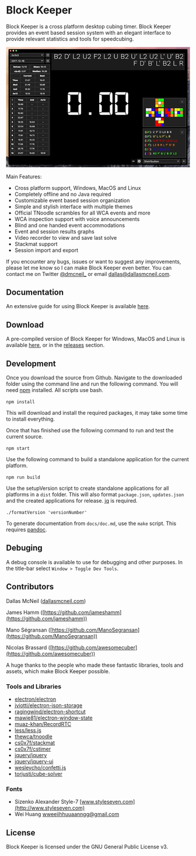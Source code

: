 # Block Keeper

Block Keeper is a cross platform desktop cubing timer. Block Keeper provides an event based session system with an elegant interface to provide relevant statistics and tools for speedcubing.

![alt text](https://github.com/DallasMcNeil/Block-Keeper/blob/master/docs/images/blockkeeper.gif)

Main Features:

- Cross platform support, Windows, MacOS and Linux
- Completely offline and no Java required
- Customizable event based session organization
- Simple and stylish interface with multiple themes
- Official TNoodle scrambles for all WCA events and more
- WCA inspection support with voice announcements
- Blind and one handed event accommodations
- Event and session results graphs
- Video recorder to view and save last solve
- Stackmat support
- Session import and export

If you encounter any bugs, issues or want to suggest any improvements, please let me know so I can make Block Keeper even better. You can contact me on Twitter [@dmcneil_](https://twitter.com/dmcneil_) or email [dallas@dallasmcneil.com](mailto:dallas@dallasmcneil.com).

## Documentation

An extensive guide for using Block Keeper is available [here](https://dallasmcneil.com/projects/blockkeeper/guide).
  
## Download

A pre-compiled version of Block Keeper for Windows, MacOS and Linux is available [here](http://dallasmcneil.com/projects/blockkeeper), or in the [releases](https://github.com/DallasMcNeil/Block-Keeper/releases) section.

## Development

Once you download the source from Github. Navigate to the downloaded folder using the command line and run the following command. You will need [npm](https://www.npmjs.com/get-npm) installed. All scripts use bash.

`npm install`

This will download and install the required packages, it may take some time to install everything. 

Once that has finished use the following command to run and test the current source.

`npm start`

Use the following command to build a standalone application for the current platform.

`npm run build`

Use the setupVersion script to create standalone applications for all platforms in a `dist` folder. This will also format `package.json`, `updates.json` and the created applications for release. [jq](https://stedolan.github.io/jq/) is required.

`./formatVersion 'versionNumber'`

To generate documentation from `docs/doc.md`, use the `make` script. This requires [pandoc](https://pandoc.org).

## Debuging

A debug console is available to use for debugging and other purposes. In the title-bar select `Window > Toggle Dev Tools`.

## Contributors

Dallas McNeil ([dallasmcneil.com](https://dallasmcneil.com))

James Hamm ([https://github.com/jameshamm](https://github.com/jameshamm))

Mano Ségransan ([https://github.com/ManoSegransan](https://github.com/ManoSegransan))

Nicolas Brassard ([https://github.com/awesomecuber](https://github.com/awesomecuber))

A huge thanks to the people who made these fantastic libraries, tools and assets, which make Block Keeper possible.

### Tools and Libraries

- [electron/electron](https://github.com/electron/electron) 
- [jviotti/electron-json-storage](https://github.com/jviotti/electron-json-storage)
- [ragingwind/electron-shortcut](https://github.com/ragingwind/electron-shortcut)
- [mawie81/electron-window-state](https://github.com/mawie81/electron-window-state)
- [muaz-khan/RecordRTC](https://github.com/muaz-khan/RecordRTC)
- [less/less.js](https://github.com/less/less.js)
- [thewca/tnoodle](https://github.com/thewca/tnoodle)
- [cs0x7f/stackmat](https://github.com/cs0x7f/stackmat)
- [cs0x7f/cstimer](https://github.com/cs0x7f/cstimer)
- [jquery/jquery](https://github.com/jquery/jquery)
- [jquery/jquery-ui](https://github.com/jquery/jquery-ui)
- [wesleycho/confetti.js](https://github.com/wesleycho/confetti.js/)
- [torjusti/cube-solver](https://github.com/torjusti/cube-solver)

### Fonts

- Sizenko Alexander Style-7 [www.styleseven.com](http://www.styleseven.com)
- Wei Huang [wweeiihhuuaanngg@gmail.com](mailto:wweeiihhuuaanngg@gmail.com)

## License

Block Keeper is licensed under the GNU General Public License v3. 
